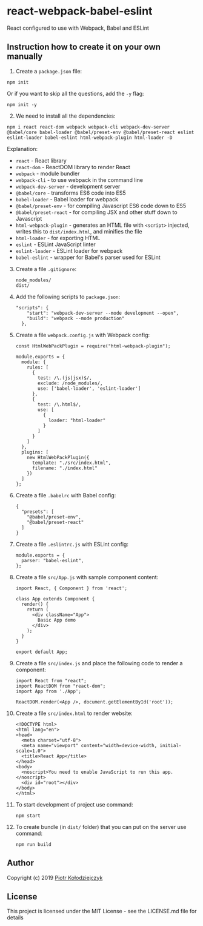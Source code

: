 # react-webpack-babel-eslint
React configured to use with Webpack, Babel and ESLint

## Instruction how to create it on your own manually
1. Create a `package.json` file:
  ```
  npm init
  ```
  Or if you want to skip all the questions, add the `-y` flag:
  ```
  npm init -y
  ```
2. We need to install all the dependencies:
  ```
  npm i react react-dom webpack webpack-cli webpack-dev-server @babel/core babel-loader @babel/preset-env @babel/preset-react eslint eslint-loader babel-eslint html-webpack-plugin html-loader -D
  ```

  Explanation:
  * `react` - React library
  * `react-dom` - ReactDOM library to render React
  * `webpack` - module bundler
  * `webpack-cli` - to use webpack in the command line
  * `webpack-dev-server` - development server
  * `@babel/core` - transforms  ES6 code into ES5
  * `babel-loader` - Babel loader for webpack
  * `@babel/preset-env` - for compiling Javascript ES6 code down to ES5
  * `@babel/preset-react` - for compiling JSX and other stuff down to Javascript
  * `html-webpack-plugin` -  generates an HTML file with `<script>` injected, writes this to `dist/index.html`, and minifies the file
  * `html-loader` - for exporting HTML
  * `eslint` - ESLint JavaScript linter
  * `eslint-loader` - ESLint loader for webpack
  * `babel-eslint` - wrapper for Babel's parser used for ESLint
3. Create a file `.gitignore`:
	```
	node_modules/
	dist/
	```
4. Add the following scripts to `package.json`:
	```
	"scripts": {
	    "start": "webpack-dev-server --mode development --open",
	    "build": "webpack --mode production"
	  },
	```
5. Create a file `webpack.config.js` with Webpack config:
	```
	const HtmlWebPackPlugin = require("html-webpack-plugin");
	
	module.exports = {
	  module: {
	    rules: [
	      {
	        test: /\.(js|jsx)$/,
	        exclude: /node_modules/,
	        use: ['babel-loader', 'eslint-loader']
	      },
	      {
	        test: /\.html$/,
	        use: [
	          {
	            loader: "html-loader"
	          }
	        ]
	      }
	    ]
	  },
	  plugins: [
	    new HtmlWebPackPlugin({
	      template: "./src/index.html",
	      filename: "./index.html"
	    })
	  ]
	};
	```
6. Create a file `.babelrc` with Babel config:
	```
	{
	  "presets": [
	    "@babel/preset-env",
	    "@babel/preset-react"
	  ]
	}
	```
7. Create a file `.eslintrc.js` with ESLint config:
	```
	module.exports = {
	  parser: "babel-eslint",
	};
	```
8. Create a file `src/App.js` with sample component content:
	```
	import React, { Component } from 'react';

	class App extends Component {
	  render() {
	    return (
	      <div className="App">
	        Basic App demo
	      </div>
	    );
	  }
	}

	export default App;
	```
9. Create a file `src/index.js` and place the following code to render a component:
	```
	import React from "react";
	import ReactDOM from "react-dom";
	import App from './App';

	ReactDOM.render(<App />, document.getElementById('root'));
	```
10. Create a file `src/index.html` to render website:
	```
	<!DOCTYPE html>
	<html lang="en">
	<head>
	  <meta charset="utf-8">
	  <meta name="viewport" content="width=device-width, initial-scale=1.0">
	  <title>React App</title>
	</head>
	<body>
	  <noscript>You need to enable JavaScript to run this app.</noscript>
	  <div id="root"></div>
	</body>
	</html>
	```
11. To start development of project use command:
	```
	npm start
	```
12. To create bundle (in `dist/` folder) that you can put on the server use command:
	```
	npm run build
	```

## Author
Copyright (c) 2019 [Piotr Kołodziejczyk](https://github.com/frontend-london)

## License
This project is licensed under the MIT License - see the LICENSE.md file for details

